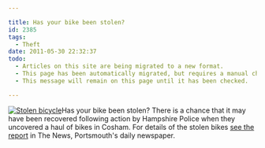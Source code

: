 ```yaml
---

title: Has your bike been stolen?
id: 2385
tags:
  - Theft
date: 2011-05-30 22:32:37
todo:
  - Articles on this site are being migrated to a new format.
  - This page has been automatically migrated, but requires a manual check-&-tune to ensure the format and links all work as expected.
  - This message will remain on this page until it has been checked.

---
```


[![Stolen bicycle](http://www.pompeybug.co.uk/wp-content/uploads/2011/05/stolen-bicycle.jpg "Stolen bicycle")](/assets/stolen-bicycle.jpg)Has your bike been stolen? There is a chance that it may have been recovered following action by Hampshire Police when they uncovered a haul of bikes in Cosham. For details of the stolen bikes [see the report](http://www.portsmouth.co.uk/news/local/east-hampshire/could_your_bike_be_among_haul_seized_by_police_1_2720530 "Could your bike be among haul seized by police?") in The News, Portsmouth's daily newspaper.